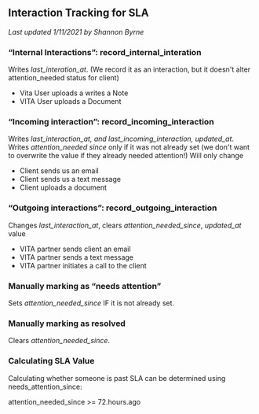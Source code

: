 ## Interaction Tracking for SLA
*Last updated 1/11/2021 by Shannon Byrne*

### “Internal Interactions”: record_internal_interation
Writes *last_interation_at*. (We record it as an interaction, but it doesn't alter attention_needed status for client)

- Vita User uploads a writes a Note
- VITA User uploads a Document

### “Incoming interaction”: record_incoming_interaction
Writes *last_interaction_at, and last_incoming_interaction, updated_at*.
Writes *attention_needed since* only if it was not already set (we don't want to overwrite the value if they already needed attention!)
Will only change 
- Client sends us an email
- Client sends us a text message
- Client uploads a document

### “Outgoing interactions”: record_outgoing_interaction
Changes *last_interaction_at*, clears *attention_needed_since*, *updated_at* value
- VITA partner sends client an email
- VITA partner sends a text message
- VITA partner initiates a call to the client

### Manually marking as “needs attention”
Sets *attention_needed_since* IF it is not already set.


### Manually marking as resolved
Clears *attention_needed_since*.


### Calculating SLA Value

Calculating whether someone is past SLA can be determined using needs_attention_since:

attention_needed_since >= 72.hours.ago

